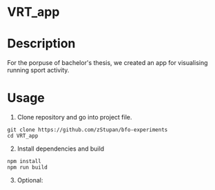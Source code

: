 # VRT_app

# Description

For the porpuse of bachelor's thesis, we created an app for visualising running sport activity.


# Usage

1. Clone repository and go into project file.

```
git clone https://github.com/zStupan/bfo-experiments
cd VRT_app
```

2. Install dependencies and build 

```
npm install
npm run build
```

3. Optional: 
